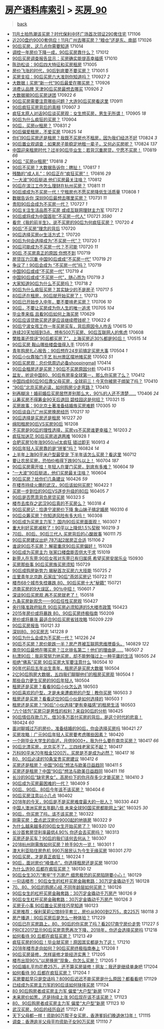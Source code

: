[房产语料库索引](../../README.md)  > [买房_90](买房_90.md)
====
> [back](../README.md)

- [11月土拍热潮该买房？时代保利中环广场首次领证290套住宅](http://jkwz.applinzi.com/ittc/7032791402872833041.html#11%E6%9C%88%E5%9C%9F%E6%8B%8D%E7%83%AD%E6%BD%AE%E8%AF%A5%E4%B9%B0%E6%88%BF%EF%BC%9F%E6%97%B6%E4%BB%A3%E4%BF%9D%E5%88%A9%E4%B8%AD%E7%8E%AF%E5%B9%BF%E5%9C%BA%E9%A6%96%E6%AC%A1%E9%A2%86%E8%AF%81290%E5%A5%97%E4%BD%8F%E5%AE%85) 171106  
- [近200盘约9000套供应！11月广州去哪买房？“粮仓”还是东、南部](http://jkwz.applinzi.com/ittc/7028688581378442256.html#%E8%BF%91200%E7%9B%98%E7%BA%A69000%E5%A5%97%E4%BE%9B%E5%BA%94%EF%BC%8111%E6%9C%88%E5%B9%BF%E5%B7%9E%E5%8E%BB%E5%93%AA%E4%B9%B0%E6%88%BF%EF%BC%9F%E2%80%9C%E7%B2%AE%E4%BB%93%E2%80%9D%E8%BF%98%E6%98%AF%E4%B8%9C%E3%80%81%E5%8D%97%E9%83%A8) 171026  
- [90后买房，这几点你需要知道](http://jkwz.applinzi.com/ittc/7022819107160982545.html#90%E5%90%8E%E4%B9%B0%E6%88%BF%EF%BC%8C%E8%BF%99%E5%87%A0%E7%82%B9%E4%BD%A0%E9%9C%80%E8%A6%81%E7%9F%A5%E9%81%93) 171014  
- [调控一年房价下降一成，90后买房靠什么？](http://jkwz.applinzi.com/ittc/7023496773312709648.html#%E8%B0%83%E6%8E%A7%E4%B8%80%E5%B9%B4%E6%88%BF%E4%BB%B7%E4%B8%8B%E9%99%8D%E4%B8%80%E6%88%90%EF%BC%8C90%E5%90%8E%E4%B9%B0%E6%88%BF%E9%9D%A0%E4%BB%80%E4%B9%88%EF%BC%9F) 171012  
- [90后买房调查报告显示：买房确实能提高幸福感](http://jkwz.applinzi.com/ittc/7022438468138042384.html#90%E5%90%8E%E4%B9%B0%E6%88%BF%E8%B0%83%E6%9F%A5%E6%8A%A5%E5%91%8A%E6%98%BE%E7%A4%BA%EF%BC%9A%E4%B9%B0%E6%88%BF%E7%A1%AE%E5%AE%9E%E8%83%BD%E6%8F%90%E9%AB%98%E5%B9%B8%E7%A6%8F%E6%84%9F) 171010  
- [陈劲松谈：90后四大特征和买房租房](http://jkwz.applinzi.com/ittc/7021075941437211665.html#%E9%99%88%E5%8A%B2%E6%9D%BE%E8%B0%88%EF%BC%9A90%E5%90%8E%E5%9B%9B%E5%A4%A7%E7%89%B9%E5%BE%81%E5%92%8C%E4%B9%B0%E6%88%BF%E7%A7%9F%E6%88%BF) 171005  
- [房价飞涨的时代，90后到底要不要买房？](http://jkwz.applinzi.com/ittc/7019407522086257680.html#%E6%88%BF%E4%BB%B7%E9%A3%9E%E6%B6%A8%E7%9A%84%E6%97%B6%E4%BB%A3%EF%BC%8C90%E5%90%8E%E5%88%B0%E5%BA%95%E8%A6%81%E4%B8%8D%E8%A6%81%E4%B9%B0%E6%88%BF%EF%BC%9F) 171001 *5* 
- [买房支招：90后买房六大准则你知道吗？](http://jkwz.applinzi.com/ittc/7017913592710693904.html#%E4%B9%B0%E6%88%BF%E6%94%AF%E6%8B%9B%EF%BC%9A90%E5%90%8E%E4%B9%B0%E6%88%BF%E5%85%AD%E5%A4%A7%E5%87%86%E5%88%99%E4%BD%A0%E7%9F%A5%E9%81%93%E5%90%97%EF%BC%9F) 170927 *2* 
- [大数据丨买房“新一代”90后最爱在哪买房？](http://jkwz.applinzi.com/ittc/7017626388167918608.html#%E5%A4%A7%E6%95%B0%E6%8D%AE%E4%B8%A8%E4%B9%B0%E6%88%BF%E2%80%9C%E6%96%B0%E4%B8%80%E4%BB%A3%E2%80%9D90%E5%90%8E%E6%9C%80%E7%88%B1%E5%9C%A8%E5%93%AA%E4%B9%B0%E6%88%BF%EF%BC%9F) 170926  
- [消费认品牌 天津90后买房最想去哪买](http://jkwz.applinzi.com/ittc/7017569044629292049.html#%E6%B6%88%E8%B4%B9%E8%AE%A4%E5%93%81%E7%89%8C+%E5%A4%A9%E6%B4%A590%E5%90%8E%E4%B9%B0%E6%88%BF%E6%9C%80%E6%83%B3%E5%8E%BB%E5%93%AA%E4%B9%B0) 170926 *2* 
- [大数据揭90后买房谜团](http://jkwz.applinzi.com/ittc/7015710815876039696.html#%E5%A4%A7%E6%95%B0%E6%8D%AE%E6%8F%AD90%E5%90%8E%E4%B9%B0%E6%88%BF%E8%B0%9C%E5%9B%A2) 170922 *6* 
- [90后买房需要注意哪些问题？大连90后买房看这里](http://jkwz.applinzi.com/ittc/7011989487918515217.html#90%E5%90%8E%E4%B9%B0%E6%88%BF%E9%9C%80%E8%A6%81%E6%B3%A8%E6%84%8F%E5%93%AA%E4%BA%9B%E9%97%AE%E9%A2%98%EF%BC%9F%E5%A4%A7%E8%BF%9E90%E5%90%8E%E4%B9%B0%E6%88%BF%E7%9C%8B%E8%BF%99%E9%87%8C) 170911  
- [90后疯狂买房背后的真相](http://jkwz.applinzi.com/ittc/7010586589254910993.html#90%E5%90%8E%E7%96%AF%E7%8B%82%E4%B9%B0%E6%88%BF%E8%83%8C%E5%90%8E%E7%9A%84%E7%9C%9F%E7%9B%B8) 170907 *3* 
- [疯狂太原人对话90后谈买房观：女生想买房，男生无所谓！](http://jkwz.applinzi.com/ittc/7009762182919881745.html#%E7%96%AF%E7%8B%82%E5%A4%AA%E5%8E%9F%E4%BA%BA%E5%AF%B9%E8%AF%9D90%E5%90%8E%E8%B0%88%E4%B9%B0%E6%88%BF%E8%A7%82%EF%BC%9A%E5%A5%B3%E7%94%9F%E6%83%B3%E4%B9%B0%E6%88%BF%EF%BC%8C%E7%94%B7%E7%94%9F%E6%97%A0%E6%89%80%E8%B0%93%EF%BC%81) 170905 *18* 
- [90后为什么疯狂的买房？](http://jkwz.applinzi.com/ittc/7009544762053624849.html#90%E5%90%8E%E4%B8%BA%E4%BB%80%E4%B9%88%E7%96%AF%E7%8B%82%E7%9A%84%E4%B9%B0%E6%88%BF%EF%BC%9F) 170904  
- [90后，买房or租房？](http://jkwz.applinzi.com/ittc/7007986355861455888.html#90%E5%90%8E%EF%BC%8C%E4%B9%B0%E6%88%BFor%E7%A7%9F%E6%88%BF%EF%BC%9F) 170831 *2* 
- [90后偏爱租房，不爱买房](http://jkwz.applinzi.com/ittc/7005309760768050192.html#90%E5%90%8E%E5%81%8F%E7%88%B1%E7%A7%9F%E6%88%BF%EF%BC%8C%E4%B8%8D%E7%88%B1%E4%B9%B0%E6%88%BF) 170825 *14* 
- [你们90后买房还是租房？我既不买房也不租房，因为我们经济不好](http://jkwz.applinzi.com/ittc/7005487007852397584.html#%E4%BD%A0%E4%BB%AC90%E5%90%8E%E4%B9%B0%E6%88%BF%E8%BF%98%E6%98%AF%E7%A7%9F%E6%88%BF%EF%BC%9F%E6%88%91%E6%97%A2%E4%B8%8D%E4%B9%B0%E6%88%BF%E4%B9%9F%E4%B8%8D%E7%A7%9F%E6%88%BF%EF%BC%8C%E5%9B%A0%E4%B8%BA%E6%88%91%E4%BB%AC%E7%BB%8F%E6%B5%8E%E4%B8%8D%E5%A5%BD) 170824 *3* 
- [90后置业观调查：如果房子能稳定地租一辈子，又何必买房呢？](http://jkwz.applinzi.com/ittc/7005419721082799120.html#90%E5%90%8E%E7%BD%AE%E4%B8%9A%E8%A7%82%E8%B0%83%E6%9F%A5%EF%BC%9A%E5%A6%82%E6%9E%9C%E6%88%BF%E5%AD%90%E8%83%BD%E7%A8%B3%E5%AE%9A%E5%9C%B0%E7%A7%9F%E4%B8%80%E8%BE%88%E5%AD%90%EF%BC%8C%E5%8F%88%E4%BD%95%E5%BF%85%E4%B9%B0%E6%88%BF%E5%91%A2%EF%BC%9F) 170824 *137* 
- [中国迎来租房时代？过半90后毕业生：若背沉重房贷，宁愿不买房！](http://jkwz.applinzi.com/ittc/7003443145113863184.html#%E4%B8%AD%E5%9B%BD%E8%BF%8E%E6%9D%A5%E7%A7%9F%E6%88%BF%E6%97%B6%E4%BB%A3%EF%BC%9F%E8%BF%87%E5%8D%8A90%E5%90%8E%E6%AF%95%E4%B8%9A%E7%94%9F%EF%BC%9A%E8%8B%A5%E8%83%8C%E6%B2%89%E9%87%8D%E6%88%BF%E8%B4%B7%EF%BC%8C%E5%AE%81%E6%84%BF%E4%B8%8D%E4%B9%B0%E6%88%BF%EF%BC%81) 170819 *66* 
- [90后 “买房or租房”](http://jkwz.applinzi.com/ittc/7003057520653108241.html#90%E5%90%8E+%E2%80%9C%E4%B9%B0%E6%88%BFor%E7%A7%9F%E6%88%BF%E2%80%9D) 170818 *2* 
- [90后不买房？大数据告诉你：瞎扯！](http://jkwz.applinzi.com/ittc/7002698309406557201.html#90%E5%90%8E%E4%B8%8D%E4%B9%B0%E6%88%BF%EF%BC%9F%E5%A4%A7%E6%95%B0%E6%8D%AE%E5%91%8A%E8%AF%89%E4%BD%A0%EF%BC%9A%E7%9E%8E%E6%89%AF%EF%BC%81) 170817 *1* 
- [残酷的“成人礼”：90后正在“疯狂买房”！](http://jkwz.applinzi.com/ittc/7002394290519802896.html#%E6%AE%8B%E9%85%B7%E7%9A%84%E2%80%9C%E6%88%90%E4%BA%BA%E7%A4%BC%E2%80%9D%EF%BC%9A90%E5%90%8E%E6%AD%A3%E5%9C%A8%E2%80%9C%E7%96%AF%E7%8B%82%E4%B9%B0%E6%88%BF%E2%80%9D%EF%BC%81) 170816 *29* 
- [“一大波”90后挺进 他们买房最关注啥？](http://jkwz.applinzi.com/ittc/7000822615433020433.html#%E2%80%9C%E4%B8%80%E5%A4%A7%E6%B3%A2%E2%80%9D90%E5%90%8E%E6%8C%BA%E8%BF%9B+%E4%BB%96%E4%BB%AC%E4%B9%B0%E6%88%BF%E6%9C%80%E5%85%B3%E6%B3%A8%E5%95%A5%EF%BC%9F) 170812  
- [90后在滨江工作怎么理财在杭州买房？](http://jkwz.applinzi.com/ittc/7000532113550771217.html#90%E5%90%8E%E5%9C%A8%E6%BB%A8%E6%B1%9F%E5%B7%A5%E4%BD%9C%E6%80%8E%E4%B9%88%E7%90%86%E8%B4%A2%E5%9C%A8%E6%9D%AD%E5%B7%9E%E4%B9%B0%E6%88%BF%EF%BC%9F) 170811 *11* 
- [90后或成为不买房一代！宁租房也不愿买房降低生活质量](http://jkwz.applinzi.com/ittc/6999416564259226641.html#90%E5%90%8E%E6%88%96%E6%88%90%E4%B8%BA%E4%B8%8D%E4%B9%B0%E6%88%BF%E4%B8%80%E4%BB%A3%EF%BC%81%E5%AE%81%E7%A7%9F%E6%88%BF%E4%B9%9F%E4%B8%8D%E6%84%BF%E4%B9%B0%E6%88%BF%E9%99%8D%E4%BD%8E%E7%94%9F%E6%B4%BB%E8%B4%A8%E9%87%8F) 170808 *1* 
- [数据告诉你 深圳90后最想去哪里买房？](http://jkwz.applinzi.com/ittc/6996526033174791185.html#%E6%95%B0%E6%8D%AE%E5%91%8A%E8%AF%89%E4%BD%A0+%E6%B7%B1%E5%9C%B390%E5%90%8E%E6%9C%80%E6%83%B3%E5%8E%BB%E5%93%AA%E9%87%8C%E4%B9%B0%E6%88%BF%EF%BC%9F) 170731 *11* 
- [贵阳90后会成为不买房一代？](http://jkwz.applinzi.com/ittc/6995023283530236945.html#%E8%B4%B5%E9%98%B390%E5%90%8E%E4%BC%9A%E6%88%90%E4%B8%BA%E4%B8%8D%E4%B9%B0%E6%88%BF%E4%B8%80%E4%BB%A3%EF%BC%9F) 170727 *1* 
- [90后关注生活品质不买房 或成互联网理财主力军](http://jkwz.applinzi.com/ittc/6992793469155017745.html#90%E5%90%8E%E5%85%B3%E6%B3%A8%E7%94%9F%E6%B4%BB%E5%93%81%E8%B4%A8%E4%B8%8D%E4%B9%B0%E6%88%BF+%E6%88%96%E6%88%90%E4%BA%92%E8%81%94%E7%BD%91%E7%90%86%E8%B4%A2%E4%B8%BB%E5%8A%9B%E5%86%9B) 170721 *2* 
- [90后或将成为中国首批“不买房一代人”](http://jkwz.applinzi.com/ittc/6992468122597327888.html#90%E5%90%8E%E6%88%96%E5%B0%86%E6%88%90%E4%B8%BA%E4%B8%AD%E5%9B%BD%E9%A6%96%E6%89%B9%E2%80%9C%E4%B8%8D%E4%B9%B0%E6%88%BF%E4%B8%80%E4%BB%A3%E4%BA%BA%E2%80%9D) 170721 *3590* 
- [看完《我的前半生》，说不买房的90后为何疯狂买房？](http://jkwz.applinzi.com/ittc/6992416401649042448.html#%E7%9C%8B%E5%AE%8C%E3%80%8A%E6%88%91%E7%9A%84%E5%89%8D%E5%8D%8A%E7%94%9F%E3%80%8B%EF%BC%8C%E8%AF%B4%E4%B8%8D%E4%B9%B0%E6%88%BF%E7%9A%8490%E5%90%8E%E4%B8%BA%E4%BD%95%E7%96%AF%E7%8B%82%E4%B9%B0%E6%88%BF%EF%BC%9F) 170720 *4* 
- [90后“不买房”理念的背后](http://jkwz.applinzi.com/ittc/6992394237721986065.html#90%E5%90%8E%E2%80%9C%E4%B8%8D%E4%B9%B0%E6%88%BF%E2%80%9D%E7%90%86%E5%BF%B5%E7%9A%84%E8%83%8C%E5%90%8E) 170720  
- [90后选择买房or生活方式？](http://jkwz.applinzi.com/ittc/6992351998278894608.html#90%E5%90%8E%E9%80%89%E6%8B%A9%E4%B9%B0%E6%88%BFor%E7%94%9F%E6%B4%BB%E6%96%B9%E5%BC%8F%EF%BC%9F) 170720  
- [90后为何会选择成为“不买房一代”？](http://jkwz.applinzi.com/ittc/6992329998256833553.html#90%E5%90%8E%E4%B8%BA%E4%BD%95%E4%BC%9A%E9%80%89%E6%8B%A9%E6%88%90%E4%B8%BA%E2%80%9C%E4%B8%8D%E4%B9%B0%E6%88%BF%E4%B8%80%E4%BB%A3%E2%80%9D%EF%BC%9F) 170720 *1* 
- [90后可能成为不买房一代？不可能](http://jkwz.applinzi.com/ittc/6992166719765087248.html#90%E5%90%8E%E5%8F%AF%E8%83%BD%E6%88%90%E4%B8%BA%E4%B8%8D%E4%B9%B0%E6%88%BF%E4%B8%80%E4%BB%A3%EF%BC%9F%E4%B8%8D%E5%8F%AF%E8%83%BD) 170720 *11* 
- [90后 不买房真正的原因 你想不到](http://jkwz.applinzi.com/ittc/6992075497960637456.html#90%E5%90%8E+%E4%B8%8D%E4%B9%B0%E6%88%BF%E7%9C%9F%E6%AD%A3%E7%9A%84%E5%8E%9F%E5%9B%A0+%E4%BD%A0%E6%83%B3%E4%B8%8D%E5%88%B0) 170719  
- [房贷压力沉重 中国90后或成“不买房一代”](http://jkwz.applinzi.com/ittc/6992046301272097808.html#%E6%88%BF%E8%B4%B7%E5%8E%8B%E5%8A%9B%E6%B2%89%E9%87%8D+%E4%B8%AD%E5%9B%BD90%E5%90%8E%E6%88%96%E6%88%90%E2%80%9C%E4%B8%8D%E4%B9%B0%E6%88%BF%E4%B8%80%E4%BB%A3%E2%80%9D) 170719 *21* 
- [争议了！90后会成为 “不买房一代”吗？](http://jkwz.applinzi.com/ittc/6992038156080514064.html#%E4%BA%89%E8%AE%AE%E4%BA%86%EF%BC%8190%E5%90%8E%E4%BC%9A%E6%88%90%E4%B8%BA+%E2%80%9C%E4%B8%8D%E4%B9%B0%E6%88%BF%E4%B8%80%E4%BB%A3%E2%80%9D%E5%90%97%EF%BC%9F) 170719  
- [中国90后或成“不买房一代”](http://jkwz.applinzi.com/ittc/6991948628854572048.html#%E4%B8%AD%E5%9B%BD90%E5%90%8E%E6%88%96%E6%88%90%E2%80%9C%E4%B8%8D%E4%B9%B0%E6%88%BF%E4%B8%80%E4%BB%A3%E2%80%9D) 170719 *4* 
- [中国90后或成“不买房一代”，随心而为](http://jkwz.applinzi.com/ittc/6991685412408787984.html#%E4%B8%AD%E5%9B%BD90%E5%90%8E%E6%88%96%E6%88%90%E2%80%9C%E4%B8%8D%E4%B9%B0%E6%88%BF%E4%B8%80%E4%BB%A3%E2%80%9D%EF%BC%8C%E9%9A%8F%E5%BF%83%E8%80%8C%E4%B8%BA) 170719 *3* 
- [大家知道90后为什么不买房吗？](http://jkwz.applinzi.com/ittc/6991658100518814737.html#%E5%A4%A7%E5%AE%B6%E7%9F%A5%E9%81%9390%E5%90%8E%E4%B8%BA%E4%BB%80%E4%B9%88%E4%B8%8D%E4%B9%B0%E6%88%BF%E5%90%97%EF%BC%9F) 170718 *2* 
- [90后为什么疯狂买房？其实缺少的不是房子](http://jkwz.applinzi.com/ittc/6991255947081942033.html#90%E5%90%8E%E4%B8%BA%E4%BB%80%E4%B9%88%E7%96%AF%E7%8B%82%E4%B9%B0%E6%88%BF%EF%BC%9F%E5%85%B6%E5%AE%9E%E7%BC%BA%E5%B0%91%E7%9A%84%E4%B8%8D%E6%98%AF%E6%88%BF%E5%AD%90) 170717 *5* 
- [80后还在租房，90后就开始买房了！](http://jkwz.applinzi.com/ittc/6989732732320875537.html#80%E5%90%8E%E8%BF%98%E5%9C%A8%E7%A7%9F%E6%88%BF%EF%BC%8C90%E5%90%8E%E5%B0%B1%E5%BC%80%E5%A7%8B%E4%B9%B0%E6%88%BF%E4%BA%86%EF%BC%81) 170713  
- [90后已开始步入中年，要不要啃老买房？](http://jkwz.applinzi.com/ittc/6986828381872980996.html#90%E5%90%8E%E5%B7%B2%E5%BC%80%E5%A7%8B%E6%AD%A5%E5%85%A5%E4%B8%AD%E5%B9%B4%EF%BC%8C%E8%A6%81%E4%B8%8D%E8%A6%81%E5%95%83%E8%80%81%E4%B9%B0%E6%88%BF%EF%BC%9F) 170706 *10* 
- [90后，不要让买房成为你人生的唯一追求](http://jkwz.applinzi.com/ittc/6986889791403459589.html#90%E5%90%8E%EF%BC%8C%E4%B8%8D%E8%A6%81%E8%AE%A9%E4%B9%B0%E6%88%BF%E6%88%90%E4%B8%BA%E4%BD%A0%E4%BA%BA%E7%94%9F%E7%9A%84%E5%94%AF%E4%B8%80%E8%BF%BD%E6%B1%82) 170705 *104* 
- [毕业季来临 且看90后如何上海买房](http://jkwz.applinzi.com/ittc/6984616732986442756.html#%E6%AF%95%E4%B8%9A%E5%AD%A3%E6%9D%A5%E4%B8%B4+%E4%B8%94%E7%9C%8B90%E5%90%8E%E5%A6%82%E4%BD%95%E4%B8%8A%E6%B5%B7%E4%B9%B0%E6%88%BF) 170629  
- [90后应该贷款买房还是应该继续攒钱呢？](http://jkwz.applinzi.com/ittc/6982028428059345925.html#90%E5%90%8E%E5%BA%94%E8%AF%A5%E8%B4%B7%E6%AC%BE%E4%B9%B0%E6%88%BF%E8%BF%98%E6%98%AF%E5%BA%94%E8%AF%A5%E7%BB%A7%E7%BB%AD%E6%94%92%E9%92%B1%E5%91%A2%EF%BC%9F) 170622 *6* 
- [90后宁波女孩工作一年买房买车，背后原因令人咋舌](http://jkwz.applinzi.com/ittc/6979422622700798981.html#90%E5%90%8E%E5%AE%81%E6%B3%A2%E5%A5%B3%E5%AD%A9%E5%B7%A5%E4%BD%9C%E4%B8%80%E5%B9%B4%E4%B9%B0%E6%88%BF%E4%B9%B0%E8%BD%A6%EF%BC%8C%E8%83%8C%E5%90%8E%E5%8E%9F%E5%9B%A0%E4%BB%A4%E4%BA%BA%E5%92%8B%E8%88%8C) 170615 *10* 
- [连续20天加班到3点、想有500万买房、90后互联网人的焦虑](http://jkwz.applinzi.com/ittc/6976724650015851525.html#%E8%BF%9E%E7%BB%AD20%E5%A4%A9%E5%8A%A0%E7%8F%AD%E5%88%B03%E7%82%B9%E3%80%81%E6%83%B3%E6%9C%89500%E4%B8%87%E4%B9%B0%E6%88%BF%E3%80%8190%E5%90%8E%E4%BA%92%E8%81%94%E7%BD%91%E4%BA%BA%E7%9A%84%E7%84%A6%E8%99%91) 170608  
- [樊胜美还惊讶“90后都买房了”，上海买房近30%都是90后！](http://jkwz.applinzi.com/ittc/6967984392319271940.html#%E6%A8%8A%E8%83%9C%E7%BE%8E%E8%BF%98%E6%83%8A%E8%AE%B6%E2%80%9C90%E5%90%8E%E9%83%BD%E4%B9%B0%E6%88%BF%E4%BA%86%E2%80%9D%EF%BC%8C%E4%B8%8A%E6%B5%B7%E4%B9%B0%E6%88%BF%E8%BF%9130%25%E9%83%BD%E6%98%AF90%E5%90%8E%EF%BC%81) 170515 *14* 
- [90后买房 鞍山哪些楼盘值得入手](http://jkwz.applinzi.com/ittc/6967893846938616836.html#90%E5%90%8E%E4%B9%B0%E6%88%BF+%E9%9E%8D%E5%B1%B1%E5%93%AA%E4%BA%9B%E6%A5%BC%E7%9B%98%E5%80%BC%E5%BE%97%E5%85%A5%E6%89%8B) 170515 *8* 
- [青年购房扎心报告：90后想在24岁前搞定买房大事](http://jkwz.applinzi.com/ittc/6963816273493361669.html#%E9%9D%92%E5%B9%B4%E8%B4%AD%E6%88%BF%E6%89%8E%E5%BF%83%E6%8A%A5%E5%91%8A%EF%BC%9A90%E5%90%8E%E6%83%B3%E5%9C%A824%E5%B2%81%E5%89%8D%E6%90%9E%E5%AE%9A%E4%B9%B0%E6%88%BF%E5%A4%A7%E4%BA%8B) 170504 *1* 
- [90后小伙靠独门手艺 杭州景区摆地摊买房](http://jkwz.applinzi.com/ittc/6963161196243977220.html#90%E5%90%8E%E5%B0%8F%E4%BC%99%E9%9D%A0%E7%8B%AC%E9%97%A8%E6%89%8B%E8%89%BA+%E6%9D%AD%E5%B7%9E%E6%99%AF%E5%8C%BA%E6%91%86%E5%9C%B0%E6%91%8A%E4%B9%B0%E6%88%BF) 170502 *51* 
- [90后买房观：总价低周边必备shoppingmall](http://jkwz.applinzi.com/ittc/6956412818269144069.html#90%E5%90%8E%E4%B9%B0%E6%88%BF%E8%A7%82%EF%BC%9A%E6%80%BB%E4%BB%B7%E4%BD%8E%E5%91%A8%E8%BE%B9%E5%BF%85%E5%A4%87shoppingmall) 170414  
- [90后会租房还是买房？90后不买房原因分析](http://jkwz.applinzi.com/ittc/6956017929060615172.html#90%E5%90%8E%E4%BC%9A%E7%A7%9F%E6%88%BF%E8%BF%98%E6%98%AF%E4%B9%B0%E6%88%BF%EF%BC%9F90%E5%90%8E%E4%B8%8D%E4%B9%B0%E6%88%BF%E5%8E%9F%E5%9B%A0%E5%88%86%E6%9E%90) 170413 *5* 
- [盆友，听说中国80、90后有房率全球第一，那么你买房了么？](http://jkwz.applinzi.com/ittc/6955706140523512837.html#%E7%9B%86%E5%8F%8B%EF%BC%8C%E5%90%AC%E8%AF%B4%E4%B8%AD%E5%9B%BD80%E3%80%8190%E5%90%8E%E6%9C%89%E6%88%BF%E7%8E%87%E5%85%A8%E7%90%83%E7%AC%AC%E4%B8%80%EF%BC%8C%E9%82%A3%E4%B9%88%E4%BD%A0%E4%B9%B0%E6%88%BF%E4%BA%86%E4%B9%88%EF%BC%9F) 170412  
- [中国四成80后90后靠父母买房，全球前三！今天你被房子绑架了吗？](http://jkwz.applinzi.com/ittc/6954975941427201028.html#%E4%B8%AD%E5%9B%BD%E5%9B%9B%E6%88%9080%E5%90%8E90%E5%90%8E%E9%9D%A0%E7%88%B6%E6%AF%8D%E4%B9%B0%E6%88%BF%EF%BC%8C%E5%85%A8%E7%90%83%E5%89%8D%E4%B8%89%EF%BC%81%E4%BB%8A%E5%A4%A9%E4%BD%A0%E8%A2%AB%E6%88%BF%E5%AD%90%E7%BB%91%E6%9E%B6%E4%BA%86%E5%90%97%EF%BC%9F) 170410  
- [“90后”北京买房必读，如何购房少走弯路？](http://jkwz.applinzi.com/ittc/6954933336924488709.html#%E2%80%9C90%E5%90%8E%E2%80%9D%E5%8C%97%E4%BA%AC%E4%B9%B0%E6%88%BF%E5%BF%85%E8%AF%BB%EF%BC%8C%E5%A6%82%E4%BD%95%E8%B4%AD%E6%88%BF%E5%B0%91%E8%B5%B0%E5%BC%AF%E8%B7%AF%EF%BC%9F) 170410  
- [别再糊涂！婚前婚后买房居然差别那么大，90%的人还不清楚……](http://jkwz.applinzi.com/ittc/6953434286203077636.html#%E5%88%AB%E5%86%8D%E7%B3%8A%E6%B6%82%EF%BC%81%E5%A9%9A%E5%89%8D%E5%A9%9A%E5%90%8E%E4%B9%B0%E6%88%BF%E5%B1%85%E7%84%B6%E5%B7%AE%E5%88%AB%E9%82%A3%E4%B9%88%E5%A4%A7%EF%BC%8C90%25%E7%9A%84%E4%BA%BA%E8%BF%98%E4%B8%8D%E6%B8%85%E6%A5%9A%E2%80%A6%E2%80%A6) 170406 *24* 
- [认筹买房不得筹金90天后退回 碧桂园这是何招？](http://jkwz.applinzi.com/ittc/6947592713024308229.html#%E8%AE%A4%E7%AD%B9%E4%B9%B0%E6%88%BF%E4%B8%8D%E5%BE%97%E7%AD%B9%E9%87%9190%E5%A4%A9%E5%90%8E%E9%80%80%E5%9B%9E+%E7%A2%A7%E6%A1%82%E5%9B%AD%E8%BF%99%E6%98%AF%E4%BD%95%E6%8B%9B%EF%BC%9F) 170321 *15* 
- [买房故事：90北京土著准备结婚族买房难题](http://jkwz.applinzi.com/ittc/6941682160565224453.html#%E4%B9%B0%E6%88%BF%E6%95%85%E4%BA%8B%EF%BC%9A90%E5%8C%97%E4%BA%AC%E5%9C%9F%E8%91%97%E5%87%86%E5%A4%87%E7%BB%93%E5%A9%9A%E6%97%8F%E4%B9%B0%E6%88%BF%E9%9A%BE%E9%A2%98) 170305 *10* 
- [90后谈自己广州买房换房经历](http://jkwz.applinzi.com/ittc/6935665500620325893.html#90%E5%90%8E%E8%B0%88%E8%87%AA%E5%B7%B1%E5%B9%BF%E5%B7%9E%E4%B9%B0%E6%88%BF%E6%8D%A2%E6%88%BF%E7%BB%8F%E5%8E%86) 170217 *10* 
- [90后选择是买房还是租房](http://jkwz.applinzi.com/ittc/6916345035221369860.html#90%E5%90%8E%E9%80%89%E6%8B%A9%E6%98%AF%E4%B9%B0%E6%88%BF%E8%BF%98%E6%98%AF%E7%A7%9F%E6%88%BF) 161227 *20* 
- [绵阳租房90后VS买房90后](http://jkwz.applinzi.com/ittc/6909295417363006468.html#%E7%BB%B5%E9%98%B3%E7%A7%9F%E6%88%BF90%E5%90%8EVS%E4%B9%B0%E6%88%BF90%E5%90%8E) 161208  
- [不买房是90后的理性选择，买房vs不买房谁更幸福？](http://jkwz.applinzi.com/ittc/6907380318385734661.html#%E4%B8%8D%E4%B9%B0%E6%88%BF%E6%98%AF90%E5%90%8E%E7%9A%84%E7%90%86%E6%80%A7%E9%80%89%E6%8B%A9%EF%BC%8C%E4%B9%B0%E6%88%BFvs%E4%B8%8D%E4%B9%B0%E6%88%BF%E8%B0%81%E6%9B%B4%E5%B9%B8%E7%A6%8F%EF%BC%9F) 161203 *2* 
- [疯狂加迷茫 90后买房进退两难](http://jkwz.applinzi.com/ittc/6882829920006308869.html#%E7%96%AF%E7%8B%82%E5%8A%A0%E8%BF%B7%E8%8C%AB+90%E5%90%8E%E4%B9%B0%E6%88%BF%E8%BF%9B%E9%80%80%E4%B8%A4%E9%9A%BE) 160928 *1* 
- [合肥买房10年涨9050/㎡​太疯狂 错过即无](http://jkwz.applinzi.com/ittc/6877293143275340805.html#%E5%90%88%E8%82%A5%E4%B9%B0%E6%88%BF10%E5%B9%B4%E6%B6%A89050%2F%E3%8E%A1%E2%80%8B%E5%A4%AA%E7%96%AF%E7%8B%82+%E9%94%99%E8%BF%87%E5%8D%B3%E6%97%A0) 160913 *4* 
- [90后年轻人买房靠的是“拼爹”吗？](http://jkwz.applinzi.com/ittc/6869981195395400708.html#90%E5%90%8E%E5%B9%B4%E8%BD%BB%E4%BA%BA%E4%B9%B0%E6%88%BF%E9%9D%A0%E7%9A%84%E6%98%AF%E2%80%9C%E6%8B%BC%E7%88%B9%E2%80%9D%E5%90%97%EF%BC%9F) 160824 *14* 
- [上半年上海90平米户型最受宠 下半年该怎么买房？看这里](http://jkwz.applinzi.com/ittc/6853982857390982148.html#%E4%B8%8A%E5%8D%8A%E5%B9%B4%E4%B8%8A%E6%B5%B790%E5%B9%B3%E7%B1%B3%E6%88%B7%E5%9E%8B%E6%9C%80%E5%8F%97%E5%AE%A0+%E4%B8%8B%E5%8D%8A%E5%B9%B4%E8%AF%A5%E6%80%8E%E4%B9%88%E4%B9%B0%E6%88%BF%EF%BC%9F%E7%9C%8B%E8%BF%99%E9%87%8C) 160712  
- [要让农民买房，恐怕价格得下跌90%以上！](http://jkwz.applinzi.com/ittc/6850936937397093380.html#%E8%A6%81%E8%AE%A9%E5%86%9C%E6%B0%91%E4%B9%B0%E6%88%BF%EF%BC%8C%E6%81%90%E6%80%95%E4%BB%B7%E6%A0%BC%E5%BE%97%E4%B8%8B%E8%B7%8C90%25%E4%BB%A5%E4%B8%8A%EF%BC%81) 160704 *187* 
- [90后买房需开挂！年轻人在厦门买房，到底有多难？](http://jkwz.applinzi.com/ittc/6840013608528118788.html#90%E5%90%8E%E4%B9%B0%E6%88%BF%E9%9C%80%E5%BC%80%E6%8C%82%EF%BC%81%E5%B9%B4%E8%BD%BB%E4%BA%BA%E5%9C%A8%E5%8E%A6%E9%97%A8%E4%B9%B0%E6%88%BF%EF%BC%8C%E5%88%B0%E5%BA%95%E6%9C%89%E5%A4%9A%E9%9A%BE%EF%BC%9F) 160604 *19* 
- [“一大波”90后挺进，他们买房最关注啥？](http://jkwz.applinzi.com/ittc/6839844261583127557.html#%E2%80%9C%E4%B8%80%E5%A4%A7%E6%B3%A2%E2%80%9D90%E5%90%8E%E6%8C%BA%E8%BF%9B%EF%BC%8C%E4%BB%96%E4%BB%AC%E4%B9%B0%E6%88%BF%E6%9C%80%E5%85%B3%E6%B3%A8%E5%95%A5%EF%BC%9F) 160604  
- [90后买房？给你们几条建议](http://jkwz.applinzi.com/ittc/6825417400044225541.html#90%E5%90%8E%E4%B9%B0%E6%88%BF%EF%BC%9F%E7%BB%99%E4%BD%A0%E4%BB%AC%E5%87%A0%E6%9D%A1%E5%BB%BA%E8%AE%AE) 160426 *59* 
- [在楼市持续火爆的武汉，90后该如何买房?](http://jkwz.applinzi.com/ittc/6823967251220677637.html#%E5%9C%A8%E6%A5%BC%E5%B8%82%E6%8C%81%E7%BB%AD%E7%81%AB%E7%88%86%E7%9A%84%E6%AD%A6%E6%B1%89%EF%BC%8C90%E5%90%8E%E8%AF%A5%E5%A6%82%E4%BD%95%E4%B9%B0%E6%88%BF%3F) 160422 *1* 
- [买房一步到位的90后VS逐步升级的80后](http://jkwz.applinzi.com/ittc/6817670648801264644.html#%E4%B9%B0%E6%88%BF%E4%B8%80%E6%AD%A5%E5%88%B0%E4%BD%8D%E7%9A%8490%E5%90%8EVS%E9%80%90%E6%AD%A5%E5%8D%87%E7%BA%A7%E7%9A%8480%E5%90%8E) 160405 *7* 
- [90后是否愿意背负房贷买房](http://jkwz.applinzi.com/ittc/6812804233086632965.html#90%E5%90%8E%E6%98%AF%E5%90%A6%E6%84%BF%E6%84%8F%E8%83%8C%E8%B4%9F%E6%88%BF%E8%B4%B7%E4%B9%B0%E6%88%BF) 160323 *5* 
- [楼市去库存之武汉90后真的不买房么？](http://jkwz.applinzi.com/ittc/6810956791634461701.html#%E6%A5%BC%E5%B8%82%E5%8E%BB%E5%BA%93%E5%AD%98%E4%B9%8B%E6%AD%A6%E6%B1%8990%E5%90%8E%E7%9C%9F%E7%9A%84%E4%B8%8D%E4%B9%B0%E6%88%BF%E4%B9%88%EF%BC%9F) 160318 *4* 
- [90后买房记：恰逢宁波房价下降 象山妹子搞定婚房](http://jkwz.applinzi.com/ittc/6807986653771596804.html#90%E5%90%8E%E4%B9%B0%E6%88%BF%E8%AE%B0%EF%BC%9A%E6%81%B0%E9%80%A2%E5%AE%81%E6%B3%A2%E6%88%BF%E4%BB%B7%E4%B8%8B%E9%99%8D+%E8%B1%A1%E5%B1%B1%E5%A6%B9%E5%AD%90%E6%90%9E%E5%AE%9A%E5%A9%9A%E6%88%BF) 160310 *6* 
- [90后众筹买房？你知道风险有多大吗！](http://jkwz.applinzi.com/ittc/6807165614460240901.html#90%E5%90%8E%E4%BC%97%E7%AD%B9%E4%B9%B0%E6%88%BF%EF%BC%9F%E4%BD%A0%E7%9F%A5%E9%81%93%E9%A3%8E%E9%99%A9%E6%9C%89%E5%A4%9A%E5%A4%A7%E5%90%97%EF%BC%81) 160308  
- [90后成为买房主力军？ 国内90后买房面面观！](http://jkwz.applinzi.com/ittc/6806889324029150212.html#90%E5%90%8E%E6%88%90%E4%B8%BA%E4%B9%B0%E6%88%BF%E4%B8%BB%E5%8A%9B%E5%86%9B%EF%BC%9F+%E5%9B%BD%E5%86%8590%E5%90%8E%E4%B9%B0%E6%88%BF%E9%9D%A2%E9%9D%A2%E8%A7%82%EF%BC%81) 160307 *1* 
- [重大利好买房减税了！90平以上降低1.5%契税](http://jkwz.applinzi.com/ittc/6800662878440915973.html#%E9%87%8D%E5%A4%A7%E5%88%A9%E5%A5%BD%E4%B9%B0%E6%88%BF%E5%87%8F%E7%A8%8E%E4%BA%86%EF%BC%8190%E5%B9%B3%E4%BB%A5%E4%B8%8A%E9%99%8D%E4%BD%8E1.5%25%E5%A5%91%E7%A8%8E) 160219 *3* 
- [70后、80后、90后三代人 买房背后的心酸故事](http://jkwz.applinzi.com/ittc/6785993695484707844.html#70%E5%90%8E%E3%80%8180%E5%90%8E%E3%80%8190%E5%90%8E%E4%B8%89%E4%BB%A3%E4%BA%BA+%E4%B9%B0%E6%88%BF%E8%83%8C%E5%90%8E%E7%9A%84%E5%BF%83%E9%85%B8%E6%95%85%E4%BA%8B) 160111 *75* 
- [90后买房建议出炉 78万起2居房正合适](http://jkwz.applinzi.com/ittc/6761647675179271173.html#90%E5%90%8E%E4%B9%B0%E6%88%BF%E5%BB%BA%E8%AE%AE%E5%87%BA%E7%82%89+78%E4%B8%87%E8%B5%B72%E5%B1%85%E6%88%BF%E6%AD%A3%E5%90%88%E9%80%82) 151106 *2* 
- [谁说90后不买房？  解密重庆90后买房偏好！](http://jkwz.applinzi.com/ittc/6758266800329442309.html#%E8%B0%81%E8%AF%B490%E5%90%8E%E4%B8%8D%E4%B9%B0%E6%88%BF%EF%BC%9F++%E8%A7%A3%E5%AF%86%E9%87%8D%E5%BA%8690%E5%90%8E%E4%B9%B0%E6%88%BF%E5%81%8F%E5%A5%BD%EF%BC%81) 151028  
- [90后成为买房主力 张家口楼盘能否供大于求](http://jkwz.applinzi.com/ittc/6754823567997764613.html#90%E5%90%8E%E6%88%90%E4%B8%BA%E4%B9%B0%E6%88%BF%E4%B8%BB%E5%8A%9B+%E5%BC%A0%E5%AE%B6%E5%8F%A3%E6%A5%BC%E7%9B%98%E8%83%BD%E5%90%A6%E4%BE%9B%E5%A4%A7%E4%BA%8E%E6%B1%82) 151019  
- [新莞人在东莞:90后女孩对东莞已有归属感 希望买房安居乐业](http://jkwz.applinzi.com/ittc/6747753257259222021.html#%E6%96%B0%E8%8E%9E%E4%BA%BA%E5%9C%A8%E4%B8%9C%E8%8E%9E%3A90%E5%90%8E%E5%A5%B3%E5%AD%A9%E5%AF%B9%E4%B8%9C%E8%8E%9E%E5%B7%B2%E6%9C%89%E5%BD%92%E5%B1%9E%E6%84%9F+%E5%B8%8C%E6%9C%9B%E4%B9%B0%E6%88%BF%E5%AE%89%E5%B1%85%E4%B9%90%E4%B8%9A) 150930  
- [买房那些事 90后买房族买房须知](http://jkwz.applinzi.com/ittc/547650611432318934.html#%E4%B9%B0%E6%88%BF%E9%82%A3%E4%BA%9B%E4%BA%8B+90%E5%90%8E%E4%B9%B0%E6%88%BF%E6%97%8F%E4%B9%B0%E6%88%BF%E9%A1%BB%E7%9F%A5) 150729  
- [90后成购房新势力 揭秘首次买房六大技能](http://jkwz.applinzi.com/ittc/547650615278676698.html#90%E5%90%8E%E6%88%90%E8%B4%AD%E6%88%BF%E6%96%B0%E5%8A%BF%E5%8A%9B+%E6%8F%AD%E7%A7%98%E9%A6%96%E6%AC%A1%E4%B9%B0%E6%88%BF%E5%85%AD%E5%A4%A7%E6%8A%80%E8%83%BD) 150725 *2* 
- [庄里青年北京跑 石家庄&quot;90后&quot;燕郊买房记](http://jkwz.applinzi.com/ittc/547650614945348298.html#%E5%BA%84%E9%87%8C%E9%9D%92%E5%B9%B4%E5%8C%97%E4%BA%AC%E8%B7%91+%E7%9F%B3%E5%AE%B6%E5%BA%84%26quot%3B90%E5%90%8E%26quot%3B%E7%87%95%E9%83%8A%E4%B9%B0%E6%88%BF%E8%AE%B0) 150722 *11* 
- [楼市68个城市失控暴跌 80、90后买房十大&quot;秘籍&quot;](http://jkwz.applinzi.com/ittc/547650615136753466.html#%E6%A5%BC%E5%B8%8268%E4%B8%AA%E5%9F%8E%E5%B8%82%E5%A4%B1%E6%8E%A7%E6%9A%B4%E8%B7%8C+80%E3%80%8190%E5%90%8E%E4%B9%B0%E6%88%BF%E5%8D%81%E5%A4%A7%26quot%3B%E7%A7%98%E7%B1%8D%26quot%3B) 150721  
- [济南买房的9大误区，90％中招！](http://jkwz.applinzi.com/ittc/547650611415954582.html#%E6%B5%8E%E5%8D%97%E4%B9%B0%E6%88%BF%E7%9A%849%E5%A4%A7%E8%AF%AF%E5%8C%BA%EF%BC%8C90%EF%BC%85%E4%B8%AD%E6%8B%9B%EF%BC%81) 150601 *7* 
- [深谈90后买房观 再不买房就老了！](http://jkwz.applinzi.com/ittc/547650611415126139.html#%E6%B7%B1%E8%B0%8890%E5%90%8E%E4%B9%B0%E6%88%BF%E8%A7%82+%E5%86%8D%E4%B8%8D%E4%B9%B0%E6%88%BF%E5%B0%B1%E8%80%81%E4%BA%86%EF%BC%81) 150518  
- [九条买房新观念——90后任性买房观](http://jkwz.applinzi.com/ittc/547650611407257233.html#%E4%B9%9D%E6%9D%A1%E4%B9%B0%E6%88%BF%E6%96%B0%E8%A7%82%E5%BF%B5%E2%80%94%E2%80%9490%E5%90%8E%E4%BB%BB%E6%80%A7%E4%B9%B0%E6%88%BF%E8%A7%82) 150427  
- [央行降准政府贴息 90后买房必须知道的5大楼市政策](http://jkwz.applinzi.com/ittc/547650611406217315.html#%E5%A4%AE%E8%A1%8C%E9%99%8D%E5%87%86%E6%94%BF%E5%BA%9C%E8%B4%B4%E6%81%AF+90%E5%90%8E%E4%B9%B0%E6%88%BF%E5%BF%85%E9%A1%BB%E7%9F%A5%E9%81%93%E7%9A%845%E5%A4%A7%E6%A5%BC%E5%B8%82%E6%94%BF%E7%AD%96) 150423  
- [2015年房价或将暴跌 80、90后买房终极指南](http://jkwz.applinzi.com/ittc/547650611390091163.html#2015%E5%B9%B4%E6%88%BF%E4%BB%B7%E6%88%96%E5%B0%86%E6%9A%B4%E8%B7%8C+80%E3%80%8190%E5%90%8E%E4%B9%B0%E6%88%BF%E7%BB%88%E6%9E%81%E6%8C%87%E5%8D%97) 150209  
- [房价或将暴涨 最适合90后买房省钱攻略](http://jkwz.applinzi.com/ittc/547650611389249927.html#%E6%88%BF%E4%BB%B7%E6%88%96%E5%B0%86%E6%9A%B4%E6%B6%A8+%E6%9C%80%E9%80%82%E5%90%8890%E5%90%8E%E4%B9%B0%E6%88%BF%E7%9C%81%E9%92%B1%E6%94%BB%E7%95%A5) 150209 *229* 
- [90后买房报告](http://jkwz.applinzi.com/ittc/547650611387485113.html#90%E5%90%8E%E4%B9%B0%E6%88%BF%E6%8A%A5%E5%91%8A) 150121 *33* 
- [深圳80、90买房志](http://jkwz.applinzi.com/ittc/547650611385908708.html#%E6%B7%B1%E5%9C%B380%E3%80%8190%E4%B9%B0%E6%88%BF%E5%BF%97) 141228 *9* 
- [90后为什么会成为不买房一代？](http://jkwz.applinzi.com/ittc/547650611383421023.html#90%E5%90%8E%E4%B8%BA%E4%BB%80%E4%B9%88%E4%BC%9A%E6%88%90%E4%B8%BA%E4%B8%8D%E4%B9%B0%E6%88%BF%E4%B8%80%E4%BB%A3%EF%BC%9F) 141226 *24* 
- [90后不买房？房价能跌一半？房产界被互联网思维搅昏头。](http://jkwz.applinzi.com/ittc/547650611372100406.html#90%E5%90%8E%E4%B8%8D%E4%B9%B0%E6%88%BF%EF%BC%9F%E6%88%BF%E4%BB%B7%E8%83%BD%E8%B7%8C%E4%B8%80%E5%8D%8A%EF%BC%9F%E6%88%BF%E4%BA%A7%E7%95%8C%E8%A2%AB%E4%BA%92%E8%81%94%E7%BD%91%E6%80%9D%E7%BB%B4%E6%90%85%E6%98%8F%E5%A4%B4%E3%80%82) 140829 *122* 
- [南京90后最想在哪买房？江北排名第二！他们的理由是……](http://jkwz.applinzi.com/ittc/7100297000719483915.html#%E5%8D%97%E4%BA%AC90%E5%90%8E%E6%9C%80%E6%83%B3%E5%9C%A8%E5%93%AA%E4%B9%B0%E6%88%BF%EF%BC%9F%E6%B1%9F%E5%8C%97%E6%8E%92%E5%90%8D%E7%AC%AC%E4%BA%8C%EF%BC%81%E4%BB%96%E4%BB%AC%E7%9A%84%E7%90%86%E7%94%B1%E6%98%AF%E2%80%A6%E2%80%A6) 180507 *2* 
- [杭漂90后：我非常努力地买房，却不能勉强过上一种平庸的生活](http://jkwz.applinzi.com/ittc/7099588995048801286.html#%E6%9D%AD%E6%BC%8290%E5%90%8E%EF%BC%9A%E6%88%91%E9%9D%9E%E5%B8%B8%E5%8A%AA%E5%8A%9B%E5%9C%B0%E4%B9%B0%E6%88%BF%EF%BC%8C%E5%8D%B4%E4%B8%8D%E8%83%BD%E5%8B%89%E5%BC%BA%E8%BF%87%E4%B8%8A%E4%B8%80%E7%A7%8D%E5%B9%B3%E5%BA%B8%E7%9A%84%E7%94%9F%E6%B4%BB) 180505 *24* 
- [拒绝“佛系”买房 90后买房大军要注意什么](http://jkwz.applinzi.com/ittc/7099317903663039495.html#%E6%8B%92%E7%BB%9D%E2%80%9C%E4%BD%9B%E7%B3%BB%E2%80%9D%E4%B9%B0%E6%88%BF+90%E5%90%8E%E4%B9%B0%E6%88%BF%E5%A4%A7%E5%86%9B%E8%A6%81%E6%B3%A8%E6%84%8F%E4%BB%80%E4%B9%88) 180504 *10* 
- [90年代前后五年出生青年，租房还是买房大数据](http://jkwz.applinzi.com/ittc/7099276032312083473.html#90%E5%B9%B4%E4%BB%A3%E5%89%8D%E5%90%8E%E4%BA%94%E5%B9%B4%E5%87%BA%E7%94%9F%E9%9D%92%E5%B9%B4%EF%BC%8C%E7%A7%9F%E6%88%BF%E8%BF%98%E6%98%AF%E4%B9%B0%E6%88%BF%E5%A4%A7%E6%95%B0%E6%8D%AE) 180504  
- [2亿90后购房大数据，五四我们聊聊他们的租房买房观](http://jkwz.applinzi.com/ittc/7099275996371092487.html#2%E4%BA%BF90%E5%90%8E%E8%B4%AD%E6%88%BF%E5%A4%A7%E6%95%B0%E6%8D%AE%EF%BC%8C%E4%BA%94%E5%9B%9B%E6%88%91%E4%BB%AC%E8%81%8A%E8%81%8A%E4%BB%96%E4%BB%AC%E7%9A%84%E7%A7%9F%E6%88%BF%E4%B9%B0%E6%88%BF%E8%A7%82) 180504 *1* 
- [那些自力更生买房的90后年轻人](http://jkwz.applinzi.com/ittc/7098994155768513547.html#%E9%82%A3%E4%BA%9B%E8%87%AA%E5%8A%9B%E6%9B%B4%E7%94%9F%E4%B9%B0%E6%88%BF%E7%9A%8490%E5%90%8E%E5%B9%B4%E8%BD%BB%E4%BA%BA) 180504  
- [租房还是买房？看看90后小伙怎么选](http://jkwz.applinzi.com/ittc/7099002948959077383.html#%E7%A7%9F%E6%88%BF%E8%BF%98%E6%98%AF%E4%B9%B0%E6%88%BF%EF%BC%9F%E7%9C%8B%E7%9C%8B90%E5%90%8E%E5%B0%8F%E4%BC%99%E6%80%8E%E4%B9%88%E9%80%89) 180503  
- [90后喜欢的户型，才是未来遭疯抢的户型｜教你买房](http://jkwz.applinzi.com/ittc/7098543395356279819.html#90%E5%90%8E%E5%96%9C%E6%AC%A2%E7%9A%84%E6%88%B7%E5%9E%8B%EF%BC%8C%E6%89%8D%E6%98%AF%E6%9C%AA%E6%9D%A5%E9%81%AD%E7%96%AF%E6%8A%A2%E7%9A%84%E6%88%B7%E5%9E%8B%EF%BD%9C%E6%95%99%E4%BD%A0%E4%B9%B0%E6%88%BF) 180503 *3* 
- [租房还是买房？看看这位90后小伙是如何选择的](http://jkwz.applinzi.com/ittc/7098826002224645130.html#%E7%A7%9F%E6%88%BF%E8%BF%98%E6%98%AF%E4%B9%B0%E6%88%BF%EF%BC%9F%E7%9C%8B%E7%9C%8B%E8%BF%99%E4%BD%8D90%E5%90%8E%E5%B0%8F%E4%BC%99%E6%98%AF%E5%A6%82%E4%BD%95%E9%80%89%E6%8B%A9%E7%9A%84) 180503 *1* 
- [租房还是买房？“90后”小伙选择“更有幸福感”的租房生活](http://jkwz.applinzi.com/ittc/7098815724917359626.html#%E7%A7%9F%E6%88%BF%E8%BF%98%E6%98%AF%E4%B9%B0%E6%88%BF%EF%BC%9F%E2%80%9C90%E5%90%8E%E2%80%9D%E5%B0%8F%E4%BC%99%E9%80%89%E6%8B%A9%E2%80%9C%E6%9B%B4%E6%9C%89%E5%B9%B8%E7%A6%8F%E6%84%9F%E2%80%9D%E7%9A%84%E7%A7%9F%E6%88%BF%E7%94%9F%E6%B4%BB) 180503  
- [“六个钱包”买房只是男性的权利？来自90后的分析](http://jkwz.applinzi.com/ittc/7096020195414115339.html#%E2%80%9C%E5%85%AD%E4%B8%AA%E9%92%B1%E5%8C%85%E2%80%9D%E4%B9%B0%E6%88%BF%E5%8F%AA%E6%98%AF%E7%94%B7%E6%80%A7%E7%9A%84%E6%9D%83%E5%88%A9%EF%BC%9F%E6%9D%A5%E8%87%AA90%E5%90%8E%E7%9A%84%E5%88%86%E6%9E%90) 180425  
- [90后情侣存款几万，借30多万首付买房的背后，是这个时代的悲哀！](http://jkwz.applinzi.com/ittc/7095553436617802768.html#90%E5%90%8E%E6%83%85%E4%BE%A3%E5%AD%98%E6%AC%BE%E5%87%A0%E4%B8%87%EF%BC%8C%E5%80%9F30%E5%A4%9A%E4%B8%87%E9%A6%96%E4%BB%98%E4%B9%B0%E6%88%BF%E7%9A%84%E8%83%8C%E5%90%8E%EF%BC%8C%E6%98%AF%E8%BF%99%E4%B8%AA%E6%97%B6%E4%BB%A3%E7%9A%84%E6%82%B2%E5%93%80%EF%BC%81) 180424 *60* 
- [面对聊城过万的房价，准备结婚的90后，你会选择买房吗](http://jkwz.applinzi.com/ittc/7094381483164959761.html#%E9%9D%A2%E5%AF%B9%E8%81%8A%E5%9F%8E%E8%BF%87%E4%B8%87%E7%9A%84%E6%88%BF%E4%BB%B7%EF%BC%8C%E5%87%86%E5%A4%87%E7%BB%93%E5%A9%9A%E7%9A%8490%E5%90%8E%EF%BC%8C%E4%BD%A0%E4%BC%9A%E9%80%89%E6%8B%A9%E4%B9%B0%E6%88%BF%E5%90%97) 180421 *27* 
- [买房攻略｜广元90后年轻人买房要考虑哪些因素？](http://jkwz.applinzi.com/ittc/7093996463518647306.html#%E4%B9%B0%E6%88%BF%E6%94%BB%E7%95%A5%EF%BD%9C%E5%B9%BF%E5%85%8390%E5%90%8E%E5%B9%B4%E8%BD%BB%E4%BA%BA%E4%B9%B0%E6%88%BF%E8%A6%81%E8%80%83%E8%99%91%E5%93%AA%E4%BA%9B%E5%9B%A0%E7%B4%A0%EF%BC%9F) 180420  
- [一个刚毕业大学生的自述，月供9000+，我为什么要在南京买房？](http://jkwz.applinzi.com/ittc/7093036556493521927.html#%E4%B8%80%E4%B8%AA%E5%88%9A%E6%AF%95%E4%B8%9A%E5%A4%A7%E5%AD%A6%E7%94%9F%E7%9A%84%E8%87%AA%E8%BF%B0%EF%BC%8C%E6%9C%88%E4%BE%9B9000%2B%EF%BC%8C%E6%88%91%E4%B8%BA%E4%BB%80%E4%B9%88%E8%A6%81%E5%9C%A8%E5%8D%97%E4%BA%AC%E4%B9%B0%E6%88%BF%EF%BC%9F) 180417 *66* 
- [90后北漂买房，北京买不了，三四线老家买不起？](http://jkwz.applinzi.com/ittc/7092952052705788938.html#90%E5%90%8E%E5%8C%97%E6%BC%82%E4%B9%B0%E6%88%BF%EF%BC%8C%E5%8C%97%E4%BA%AC%E4%B9%B0%E4%B8%8D%E4%BA%86%EF%BC%8C%E4%B8%89%E5%9B%9B%E7%BA%BF%E8%80%81%E5%AE%B6%E4%B9%B0%E4%B8%8D%E8%B5%B7%EF%BC%9F) 180417  
- [万科90平米70年租金1200万，买房是不是成为必然？](http://jkwz.applinzi.com/ittc/7092938564985947142.html#%E4%B8%87%E7%A7%9190%E5%B9%B3%E7%B1%B370%E5%B9%B4%E7%A7%9F%E9%87%911200%E4%B8%87%EF%BC%8C%E4%B9%B0%E6%88%BF%E6%98%AF%E4%B8%8D%E6%98%AF%E6%88%90%E4%B8%BA%E5%BF%85%E7%84%B6%EF%BC%9F) 180417 *16* 
- [80、90后必读的10条宝贵买房建议](http://jkwz.applinzi.com/ittc/7091070269341041674.html#80%E3%80%8190%E5%90%8E%E5%BF%85%E8%AF%BB%E7%9A%8410%E6%9D%A1%E5%AE%9D%E8%B4%B5%E4%B9%B0%E6%88%BF%E5%BB%BA%E8%AE%AE) 180412 *6* 
- [买房还是租房？ 中国“90后”想法与欧美日益趋同](http://jkwz.applinzi.com/ittc/7090825417718236177.html#%E4%B9%B0%E6%88%BF%E8%BF%98%E6%98%AF%E7%A7%9F%E6%88%BF%EF%BC%9F+%E4%B8%AD%E5%9B%BD%E2%80%9C90%E5%90%8E%E2%80%9D%E6%83%B3%E6%B3%95%E4%B8%8E%E6%AC%A7%E7%BE%8E%E6%97%A5%E7%9B%8A%E8%B6%8B%E5%90%8C) 180411 *5* 
- [买房还是租房？中国“90后”想法与欧美日益趋同](http://jkwz.applinzi.com/ittc/7090713999782183946.html#%E4%B9%B0%E6%88%BF%E8%BF%98%E6%98%AF%E7%A7%9F%E6%88%BF%EF%BC%9F%E4%B8%AD%E5%9B%BD%E2%80%9C90%E5%90%8E%E2%80%9D%E6%83%B3%E6%B3%95%E4%B8%8E%E6%AC%A7%E7%BE%8E%E6%97%A5%E7%9B%8A%E8%B6%8B%E5%90%8C) 180411 *116* 
- [长沙的90后“缺宅男女”，高房价下的你月存多少才能买房？](http://jkwz.applinzi.com/ittc/7090413890141946891.html#%E9%95%BF%E6%B2%99%E7%9A%8490%E5%90%8E%E2%80%9C%E7%BC%BA%E5%AE%85%E7%94%B7%E5%A5%B3%E2%80%9D%EF%BC%8C%E9%AB%98%E6%88%BF%E4%BB%B7%E4%B8%8B%E7%9A%84%E4%BD%A0%E6%9C%88%E5%AD%98%E5%A4%9A%E5%B0%91%E6%89%8D%E8%83%BD%E4%B9%B0%E6%88%BF%EF%BC%9F) 180410 *3* 
- [90后成为买房最困难的一代？](http://jkwz.applinzi.com/ittc/7089910433874183185.html#90%E5%90%8E%E6%88%90%E4%B8%BA%E4%B9%B0%E6%88%BF%E6%9C%80%E5%9B%B0%E9%9A%BE%E7%9A%84%E4%B8%80%E4%BB%A3%EF%BC%9F) 180409 *5* 
- [00后、90后、80后今年该不该买房？](http://jkwz.applinzi.com/ittc/7088068337995351057.html#00%E5%90%8E%E3%80%8190%E5%90%8E%E3%80%8180%E5%90%8E%E4%BB%8A%E5%B9%B4%E8%AF%A5%E4%B8%8D%E8%AF%A5%E4%B9%B0%E6%88%BF%EF%BC%9F) 180404 *6* 
- [90后买房注意以小几点](http://jkwz.applinzi.com/ittc/7087338798822458378.html#90%E5%90%8E%E4%B9%B0%E6%88%BF%E6%B3%A8%E6%84%8F%E4%BB%A5%E5%B0%8F%E5%87%A0%E7%82%B9) 180402  
- [2018年的今天，90后是不是买房难度最大的一批人？](http://jkwz.applinzi.com/ittc/7086282921914926090.html#2018%E5%B9%B4%E7%9A%84%E4%BB%8A%E5%A4%A9%EF%BC%8C90%E5%90%8E%E6%98%AF%E4%B8%8D%E6%98%AF%E4%B9%B0%E6%88%BF%E9%9A%BE%E5%BA%A6%E6%9C%80%E5%A4%A7%E7%9A%84%E4%B8%80%E6%89%B9%E4%BA%BA%EF%BC%9F) 180330 *443* 
- [中国人澳洲买房五年翻八倍 未来全球90国买房都能网上“剁”](http://jkwz.applinzi.com/ittc/7084369956575904778.html#%E4%B8%AD%E5%9B%BD%E4%BA%BA%E6%BE%B3%E6%B4%B2%E4%B9%B0%E6%88%BF%E4%BA%94%E5%B9%B4%E7%BF%BB%E5%85%AB%E5%80%8D+%E6%9C%AA%E6%9D%A5%E5%85%A8%E7%90%8390%E5%9B%BD%E4%B9%B0%E6%88%BF%E9%83%BD%E8%83%BD%E7%BD%91%E4%B8%8A%E2%80%9C%E5%89%81%E2%80%9D) 180325 *30* 
- [90后，你买房了吗，该不该买房？](http://jkwz.applinzi.com/ittc/7083428036093674507.html#90%E5%90%8E%EF%BC%8C%E4%BD%A0%E4%B9%B0%E6%88%BF%E4%BA%86%E5%90%97%EF%BC%8C%E8%AF%A5%E4%B8%8D%E8%AF%A5%E4%B9%B0%E6%88%BF%EF%BC%9F) 180322  
- [刚需买房：盘点武汉房价9000起的地铁房](http://jkwz.applinzi.com/ittc/7083260974146782219.html#%E5%88%9A%E9%9C%80%E4%B9%B0%E6%88%BF%EF%BC%9A%E7%9B%98%E7%82%B9%E6%AD%A6%E6%B1%89%E6%88%BF%E4%BB%B79000%E8%B5%B7%E7%9A%84%E5%9C%B0%E9%93%81%E6%88%BF) 180322 *9* 
- [为什么越来越多的90后女生开始买房了？](http://jkwz.applinzi.com/ittc/7082572092254192646.html#%E4%B8%BA%E4%BB%80%E4%B9%88%E8%B6%8A%E6%9D%A5%E8%B6%8A%E5%A4%9A%E7%9A%8490%E5%90%8E%E5%A5%B3%E7%94%9F%E5%BC%80%E5%A7%8B%E4%B9%B0%E6%88%BF%E4%BA%86%EF%BC%9F) 180320 *120* 
- [长沙首套房贷利率最低4.90% 你还会去买房吗？](http://jkwz.applinzi.com/ittc/7079984841938699271.html#%E9%95%BF%E6%B2%99%E9%A6%96%E5%A5%97%E6%88%BF%E8%B4%B7%E5%88%A9%E7%8E%87%E6%9C%80%E4%BD%8E4.90%25+%E4%BD%A0%E8%BF%98%E4%BC%9A%E5%8E%BB%E4%B9%B0%E6%88%BF%E5%90%97%EF%BC%9F) 180313  
- [买房还是买车？90后的我们该何去何从？](http://jkwz.applinzi.com/ittc/7077826120584266769.html#%E4%B9%B0%E6%88%BF%E8%BF%98%E6%98%AF%E4%B9%B0%E8%BD%A6%EF%BC%9F90%E5%90%8E%E7%9A%84%E6%88%91%E4%BB%AC%E8%AF%A5%E4%BD%95%E5%8E%BB%E4%BD%95%E4%BB%8E%EF%BC%9F) 180307  
- [2018杭州刚需族如何买房？抢手90方一览！](http://jkwz.applinzi.com/ittc/7075554869270545419.html#2018%E6%9D%AD%E5%B7%9E%E5%88%9A%E9%9C%80%E6%97%8F%E5%A6%82%E4%BD%95%E4%B9%B0%E6%88%BF%EF%BC%9F%E6%8A%A2%E6%89%8B90%E6%96%B9%E4%B8%80%E8%A7%88%EF%BC%81) 180301 *1* 
- [澳大利亚陷住房危机 990万居民认为今生无缘买房](http://jkwz.applinzi.com/ittc/7075529169364845579.html#%E6%BE%B3%E5%A4%A7%E5%88%A9%E4%BA%9A%E9%99%B7%E4%BD%8F%E6%88%BF%E5%8D%B1%E6%9C%BA+990%E4%B8%87%E5%B1%85%E6%B0%91%E8%AE%A4%E4%B8%BA%E4%BB%8A%E7%94%9F%E6%97%A0%E7%BC%98%E4%B9%B0%E6%88%BF) 180301 *270* 
- [90后买房，才是真正疯狂！](http://jkwz.applinzi.com/ittc/7073767934491362320.html#90%E5%90%8E%E4%B9%B0%E6%88%BF%EF%BC%8C%E6%89%8D%E6%98%AF%E7%9C%9F%E6%AD%A3%E7%96%AF%E7%8B%82%EF%BC%81) 180224 *1* 
- [90后，面对房价“峰值点”，你选择租房还是买房](http://jkwz.applinzi.com/ittc/7064381283273016337.html#90%E5%90%8E%EF%BC%8C%E9%9D%A2%E5%AF%B9%E6%88%BF%E4%BB%B7%E2%80%9C%E5%B3%B0%E5%80%BC%E7%82%B9%E2%80%9D%EF%BC%8C%E4%BD%A0%E9%80%89%E6%8B%A9%E7%A7%9F%E6%88%BF%E8%BF%98%E6%98%AF%E4%B9%B0%E6%88%BF) 180130  
- [为什么连90 后都在疯狂买房？](http://jkwz.applinzi.com/ittc/7064338944827589643.html#%E4%B8%BA%E4%BB%80%E4%B9%88%E8%BF%9E90+%E5%90%8E%E9%83%BD%E5%9C%A8%E7%96%AF%E7%8B%82%E4%B9%B0%E6%88%BF%EF%BC%9F) 180130 *12* 
- [90后女生30万“套牢”千万房产 细思极恐的买房陷阱要小心！](http://jkwz.applinzi.com/ittc/7064059572824572935.html#90%E5%90%8E%E5%A5%B3%E7%94%9F30%E4%B8%87%E2%80%9C%E5%A5%97%E7%89%A2%E2%80%9D%E5%8D%83%E4%B8%87%E6%88%BF%E4%BA%A7+%E7%BB%86%E6%80%9D%E6%9E%81%E6%81%90%E7%9A%84%E4%B9%B0%E6%88%BF%E9%99%B7%E9%98%B1%E8%A6%81%E5%B0%8F%E5%BF%83%EF%BC%81) 180129  
- [一句话楼市：90后女生的杠杆买房金融套路：30万定金撬动千万](http://jkwz.applinzi.com/ittc/7063588731309523975.html#%E4%B8%80%E5%8F%A5%E8%AF%9D%E6%A5%BC%E5%B8%82%EF%BC%9A90%E5%90%8E%E5%A5%B3%E7%94%9F%E7%9A%84%E6%9D%A0%E6%9D%86%E4%B9%B0%E6%88%BF%E9%87%91%E8%9E%8D%E5%A5%97%E8%B7%AF%EF%BC%9A30%E4%B8%87%E5%AE%9A%E9%87%91%E6%92%AC%E5%8A%A8%E5%8D%83%E4%B8%87) 180128  
- [70、80、90后的购房心经 不同年龄层如何买房？](http://jkwz.applinzi.com/ittc/7062884188791768074.html#70%E3%80%8180%E3%80%8190%E5%90%8E%E7%9A%84%E8%B4%AD%E6%88%BF%E5%BF%83%E7%BB%8F+%E4%B8%8D%E5%90%8C%E5%B9%B4%E9%BE%84%E5%B1%82%E5%A6%82%E4%BD%95%E4%B9%B0%E6%88%BF%EF%BC%9F) 180126  
- [90后女生的杠杆买房金融套路：30万定金撬动千万房产](http://jkwz.applinzi.com/ittc/7062826778534347787.html#90%E5%90%8E%E5%A5%B3%E7%94%9F%E7%9A%84%E6%9D%A0%E6%9D%86%E4%B9%B0%E6%88%BF%E9%87%91%E8%9E%8D%E5%A5%97%E8%B7%AF%EF%BC%9A30%E4%B8%87%E5%AE%9A%E9%87%91%E6%92%AC%E5%8A%A8%E5%8D%83%E4%B8%87%E6%88%BF%E4%BA%A7) 180126 *9* 
- [90后女生杠杆买房金融套路：30万定金撬动千万房产](http://jkwz.applinzi.com/ittc/7062799357756048401.html#90%E5%90%8E%E5%A5%B3%E7%94%9F%E6%9D%A0%E6%9D%86%E4%B9%B0%E6%88%BF%E9%87%91%E8%9E%8D%E5%A5%97%E8%B7%AF%EF%BC%9A30%E4%B8%87%E5%AE%9A%E9%87%91%E6%92%AC%E5%8A%A8%E5%8D%83%E4%B8%87%E6%88%BF%E4%BA%A7) 180126 *3* 
- [买房无小事 90后置业买房技巧早知道](http://jkwz.applinzi.com/ittc/7061809282125661200.html#%E4%B9%B0%E6%88%BF%E6%97%A0%E5%B0%8F%E4%BA%8B+90%E5%90%8E%E7%BD%AE%E4%B8%9A%E4%B9%B0%E6%88%BF%E6%8A%80%E5%B7%A7%E6%97%A9%E7%9F%A5%E9%81%93) 180123  
- [买房推荐：保利茉莉公馆89平套三，房价从9000到2万5，卖225万](http://jkwz.applinzi.com/ittc/7059972372159792139.html#%E4%B9%B0%E6%88%BF%E6%8E%A8%E8%8D%90%EF%BC%9A%E4%BF%9D%E5%88%A9%E8%8C%89%E8%8E%89%E5%85%AC%E9%A6%8689%E5%B9%B3%E5%A5%97%E4%B8%89%EF%BC%8C%E6%88%BF%E4%BB%B7%E4%BB%8E9000%E5%88%B02%E4%B8%875%EF%BC%8C%E5%8D%96225%E4%B8%87) 180118 *3* 
- [房产播道｜90后买房后是怎么一种体验？](http://jkwz.applinzi.com/ittc/7052459863056057360.html#%E6%88%BF%E4%BA%A7%E6%92%AD%E9%81%93%EF%BD%9C90%E5%90%8E%E4%B9%B0%E6%88%BF%E5%90%8E%E6%98%AF%E6%80%8E%E4%B9%88%E4%B8%80%E7%A7%8D%E4%BD%93%E9%AA%8C%EF%BC%9F) 171229  
- [00后已在买房路上，80、90后的你买房了吗？看2017南宁房价走势](http://jkwz.applinzi.com/ittc/7051755566710391824.html#00%E5%90%8E%E5%B7%B2%E5%9C%A8%E4%B9%B0%E6%88%BF%E8%B7%AF%E4%B8%8A%EF%BC%8C80%E3%80%8190%E5%90%8E%E7%9A%84%E4%BD%A0%E4%B9%B0%E6%88%BF%E4%BA%86%E5%90%97%EF%BC%9F%E7%9C%8B2017%E5%8D%97%E5%AE%81%E6%88%BF%E4%BB%B7%E8%B5%B0%E5%8A%BF) 171227 *5* 
- [PRICE2017显示90后买房意愿再次下降，2018年，你还会选择买房吗](http://jkwz.applinzi.com/ittc/7048387809545552913.html#PRICE2017%E6%98%BE%E7%A4%BA90%E5%90%8E%E4%B9%B0%E6%88%BF%E6%84%8F%E6%84%BF%E5%86%8D%E6%AC%A1%E4%B8%8B%E9%99%8D%EF%BC%8C2018%E5%B9%B4%EF%BC%8C%E4%BD%A0%E8%BF%98%E4%BC%9A%E9%80%89%E6%8B%A9%E4%B9%B0%E6%88%BF%E5%90%97) 171218  
- [如何看待 90 后都在疯狂买房？](http://jkwz.applinzi.com/ittc/7046491950348256272.html#%E5%A6%82%E4%BD%95%E7%9C%8B%E5%BE%85+90+%E5%90%8E%E9%83%BD%E5%9C%A8%E7%96%AF%E7%8B%82%E4%B9%B0%E6%88%BF%EF%BC%9F) 171213 *49* 
- [疯狂买房的90后！毕业就买房！原因其实都是为了这！](http://jkwz.applinzi.com/ittc/7045542617775866897.html#%E7%96%AF%E7%8B%82%E4%B9%B0%E6%88%BF%E7%9A%8490%E5%90%8E%EF%BC%81%E6%AF%95%E4%B8%9A%E5%B0%B1%E4%B9%B0%E6%88%BF%EF%BC%81%E5%8E%9F%E5%9B%A0%E5%85%B6%E5%AE%9E%E9%83%BD%E6%98%AF%E4%B8%BA%E4%BA%86%E8%BF%99%EF%BC%81) 171210  
- [2018年楼市走向如何？90后买房终极指南奉上](http://jkwz.applinzi.com/ittc/7044603202480112657.html#2018%E5%B9%B4%E6%A5%BC%E5%B8%82%E8%B5%B0%E5%90%91%E5%A6%82%E4%BD%95%EF%BC%9F90%E5%90%8E%E4%B9%B0%E6%88%BF%E7%BB%88%E6%9E%81%E6%8C%87%E5%8D%97%E5%A5%89%E4%B8%8A) 171208 *1* 
- [90后买房装修，怎样装修才能经济实惠？](http://jkwz.applinzi.com/ittc/7043618120944583696.html#90%E5%90%8E%E4%B9%B0%E6%88%BF%E8%A3%85%E4%BF%AE%EF%BC%8C%E6%80%8E%E6%A0%B7%E8%A3%85%E4%BF%AE%E6%89%8D%E8%83%BD%E7%BB%8F%E6%B5%8E%E5%AE%9E%E6%83%A0%EF%BC%9F) 171205  
- [楼市出现90%&quot;以房换房&quot;现象，你怎么买房？](http://jkwz.applinzi.com/ittc/7043584537026626576.html#%E6%A5%BC%E5%B8%82%E5%87%BA%E7%8E%B090%25%26quot%3B%E4%BB%A5%E6%88%BF%E6%8D%A2%E6%88%BF%26quot%3B%E7%8E%B0%E8%B1%A1%EF%BC%8C%E4%BD%A0%E6%80%8E%E4%B9%88%E4%B9%B0%E6%88%BF%EF%BC%9F) 171205 *1* 
- [90后婚礼平均花费25万，还不算买房装修！网友：我还是继续单身吧](http://jkwz.applinzi.com/ittc/7043361186140128273.html#90%E5%90%8E%E5%A9%9A%E7%A4%BC%E5%B9%B3%E5%9D%87%E8%8A%B1%E8%B4%B925%E4%B8%87%EF%BC%8C%E8%BF%98%E4%B8%8D%E7%AE%97%E4%B9%B0%E6%88%BF%E8%A3%85%E4%BF%AE%EF%BC%81%E7%BD%91%E5%8F%8B%EF%BC%9A%E6%88%91%E8%BF%98%E6%98%AF%E7%BB%A7%E7%BB%AD%E5%8D%95%E8%BA%AB%E5%90%A7) 171204  
- [如何看待 90 后都在疯狂买房？](http://jkwz.applinzi.com/ittc/7043243571988136976.html#%E5%A6%82%E4%BD%95%E7%9C%8B%E5%BE%85+90+%E5%90%8E%E9%83%BD%E5%9C%A8%E7%96%AF%E7%8B%82%E4%B9%B0%E6%88%BF%EF%BC%9F) 171204 *1* 
- [买房要趁早只是空话吗？8090后迟迟不能买房是什么原因？都看看吧](http://jkwz.applinzi.com/ittc/7041455994029212688.html#%E4%B9%B0%E6%88%BF%E8%A6%81%E8%B6%81%E6%97%A9%E5%8F%AA%E6%98%AF%E7%A9%BA%E8%AF%9D%E5%90%97%EF%BC%9F8090%E5%90%8E%E8%BF%9F%E8%BF%9F%E4%B8%8D%E8%83%BD%E4%B9%B0%E6%88%BF%E6%98%AF%E4%BB%80%E4%B9%88%E5%8E%9F%E5%9B%A0%EF%BC%9F%E9%83%BD%E7%9C%8B%E7%9C%8B%E5%90%A7) 171129  
- [已经成为买房主力军的90后该如何抉择买房](http://jkwz.applinzi.com/ittc/7039456055715693584.html#%E5%B7%B2%E7%BB%8F%E6%88%90%E4%B8%BA%E4%B9%B0%E6%88%BF%E4%B8%BB%E5%8A%9B%E5%86%9B%E7%9A%8490%E5%90%8E%E8%AF%A5%E5%A6%82%E4%BD%95%E6%8A%89%E6%8B%A9%E4%B9%B0%E6%88%BF) 171124  
- [80 90后购房者成买房主力军 偏爱“大户型”新房](http://jkwz.applinzi.com/ittc/7039433557850719249.html#80+90%E5%90%8E%E8%B4%AD%E6%88%BF%E8%80%85%E6%88%90%E4%B9%B0%E6%88%BF%E4%B8%BB%E5%8A%9B%E5%86%9B+%E5%81%8F%E7%88%B1%E2%80%9C%E5%A4%A7%E6%88%B7%E5%9E%8B%E2%80%9D%E6%96%B0%E6%88%BF) 171124 *2* 
- [未来房价如葱，还是持续上涨 90后现在该不该买房？](http://jkwz.applinzi.com/ittc/7039174809961890832.html#%E6%9C%AA%E6%9D%A5%E6%88%BF%E4%BB%B7%E5%A6%82%E8%91%B1%EF%BC%8C%E8%BF%98%E6%98%AF%E6%8C%81%E7%BB%AD%E4%B8%8A%E6%B6%A8+90%E5%90%8E%E7%8E%B0%E5%9C%A8%E8%AF%A5%E4%B8%8D%E8%AF%A5%E4%B9%B0%E6%88%BF%EF%BC%9F) 171123  
- [80、90后购房者成买房主力军 偏爱“大户型”新房](http://jkwz.applinzi.com/ittc/7039174843717649424.html#80%E3%80%8190%E5%90%8E%E8%B4%AD%E6%88%BF%E8%80%85%E6%88%90%E4%B9%B0%E6%88%BF%E4%B8%BB%E5%8A%9B%E5%86%9B+%E5%81%8F%E7%88%B1%E2%80%9C%E5%A4%A7%E6%88%B7%E5%9E%8B%E2%80%9D%E6%96%B0%E6%88%BF) 171123 *10* 
- [武汉买房，90后的经历自述](http://jkwz.applinzi.com/ittc/7028012253830448144.html#%E6%AD%A6%E6%B1%89%E4%B9%B0%E6%88%BF%EF%BC%8C90%E5%90%8E%E7%9A%84%E7%BB%8F%E5%8E%86%E8%87%AA%E8%BF%B0) 171121 *47* 
- [天下父母都一样！资助90万帮子女买房，香港爹妈们晚退休13年！](http://jkwz.applinzi.com/ittc/7035951264578405392.html#%E5%A4%A9%E4%B8%8B%E7%88%B6%E6%AF%8D%E9%83%BD%E4%B8%80%E6%A0%B7%EF%BC%81%E8%B5%84%E5%8A%A990%E4%B8%87%E5%B8%AE%E5%AD%90%E5%A5%B3%E4%B9%B0%E6%88%BF%EF%BC%8C%E9%A6%99%E6%B8%AF%E7%88%B9%E5%A6%88%E4%BB%AC%E6%99%9A%E9%80%80%E4%BC%9113%E5%B9%B4%EF%BC%81) 171115  
- [调查：香港逾半父母平均资助子女90万买房](http://jkwz.applinzi.com/ittc/7034310881746355216.html#%E8%B0%83%E6%9F%A5%EF%BC%9A%E9%A6%99%E6%B8%AF%E9%80%BE%E5%8D%8A%E7%88%B6%E6%AF%8D%E5%B9%B3%E5%9D%87%E8%B5%84%E5%8A%A9%E5%AD%90%E5%A5%B390%E4%B8%87%E4%B9%B0%E6%88%BF) 171110 *7* 

